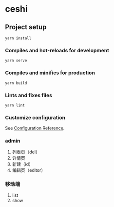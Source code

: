 # ceshi

## Project setup
```
yarn install
```

### Compiles and hot-reloads for development
```
yarn serve
```

### Compiles and minifies for production
```
yarn build
```

### Lints and fixes files
```
yarn lint
```

### Customize configuration
See [Configuration Reference](https://cli.vuejs.org/config/).

### admin

1. 列表页（del）
2. 详情页
3. 新建（id）
4. 编辑页（editor）

### 移动端

1. list
2. show



